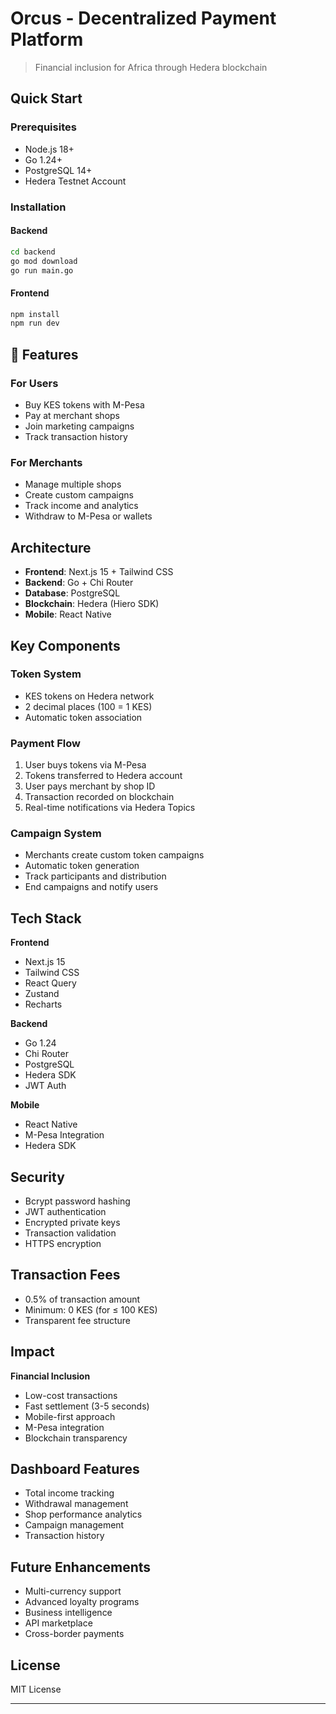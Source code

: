 # Orcus - Decentralized Payment Platform

> Financial inclusion for Africa through Hedera blockchain

## Quick Start

### Prerequisites

- Node.js 18+
- Go 1.24+
- PostgreSQL 14+
- Hedera Testnet Account

### Installation

#### Backend

```bash
cd backend
go mod download
go run main.go
```

#### Frontend

```bash
npm install
npm run dev
```

## 📱 Features

### For Users

- Buy KES tokens with M-Pesa
- Pay at merchant shops
- Join marketing campaigns
- Track transaction history

### For Merchants

- Manage multiple shops
- Create custom campaigns
- Track income and analytics
- Withdraw to M-Pesa or wallets

## Architecture

- **Frontend**: Next.js 15 + Tailwind CSS
- **Backend**: Go + Chi Router
- **Database**: PostgreSQL
- **Blockchain**: Hedera (Hiero SDK)
- **Mobile**: React Native

## Key Components

### Token System

- KES tokens on Hedera network
- 2 decimal places (100 = 1 KES)
- Automatic token association

### Payment Flow

1. User buys tokens via M-Pesa
2. Tokens transferred to Hedera account
3. User pays merchant by shop ID
4. Transaction recorded on blockchain
5. Real-time notifications via Hedera Topics

### Campaign System

- Merchants create custom token campaigns
- Automatic token generation
- Track participants and distribution
- End campaigns and notify users

## Tech Stack

**Frontend**

- Next.js 15
- Tailwind CSS
- React Query
- Zustand
- Recharts

**Backend**

- Go 1.24
- Chi Router
- PostgreSQL
- Hedera SDK
- JWT Auth

**Mobile**

- React Native
- M-Pesa Integration
- Hedera SDK

## Security

- Bcrypt password hashing
- JWT authentication
- Encrypted private keys
- Transaction validation
- HTTPS encryption

## Transaction Fees

- 0.5% of transaction amount
- Minimum: 0 KES (for ≤ 100 KES)
- Transparent fee structure

## Impact

**Financial Inclusion**

- Low-cost transactions
- Fast settlement (3-5 seconds)
- Mobile-first approach
- M-Pesa integration
- Blockchain transparency

## Dashboard Features

- Total income tracking
- Withdrawal management
- Shop performance analytics
- Campaign management
- Transaction history

## Future Enhancements

- Multi-currency support
- Advanced loyalty programs
- Business intelligence
- API marketplace
- Cross-border payments

## License

MIT License

---
